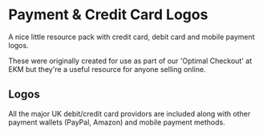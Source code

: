 # Payment & Credit Card Logos
A nice little resource pack with credit card, debit card and mobile payment logos.

These were originally created for use as part of our 'Optimal Checkout' at EKM but they're a useful resource for anyone selling online.

## Logos
All the major UK debit/credit card providors are included along with other payment wallets (PayPal, Amazon) and mobile payment methods.